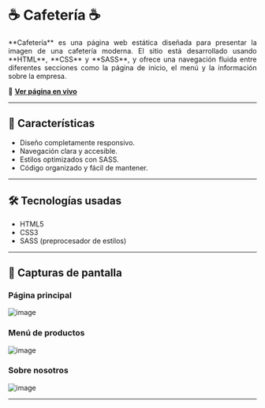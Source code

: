 # ☕ Cafetería ☕

<p align="justify">
  **Cafetería** es una página web estática diseñada para presentar la imagen de una cafetería moderna. El sitio está desarrollado usando **HTML**, **CSS** y **SASS**, y ofrece una navegación fluida entre diferentes secciones como la página de inicio, el menú y la información sobre la empresa.
</p>

🔗 **[Ver página en vivo](https://cafeteria-davidpk8.netlify.app)**

---

## 🚀 Características

- Diseño completamente responsivo.
- Navegación clara y accesible.
- Estilos optimizados con SASS.
- Código organizado y fácil de mantener.

---

## 🛠️ Tecnologías usadas

- HTML5
- CSS3
- SASS (preprocesador de estilos)

---

## 📸 Capturas de pantalla

### Página principal
![image](https://github.com/user-attachments/assets/40fffaf3-81bc-40f5-aea0-00b0e5d41e8e)

### Menú de productos
![image](https://github.com/user-attachments/assets/c051a456-e58c-4cf6-b1f9-90f766816966)

### Sobre nosotros
![image](https://github.com/user-attachments/assets/44b34d24-b9e8-48b2-8d6e-67f8c8b3b41f)

---
